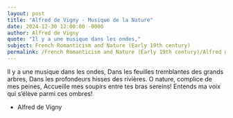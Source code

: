 ```yaml
---
layout: post
title: "Alfred de Vigny - Musique de la Nature"
date: 2024-12-30 12:00:00 -0000
author: Alfred de Vigny
quote: "Il y a une musique dans les ondes,"
subject: French Romanticism and Nature (Early 19th century)
permalink: /French Romanticism and Nature (Early 19th century)/Alfred de Vigny/Alfred de Vigny - Musique de la Nature
---
```


Il y a une musique dans les ondes,
Dans les feuilles tremblantes des grands arbres,
Dans les profondeurs hisses des rivières.
O nature, complice de mes peines,
Accueille mes soupirs entre tes bras sereins!
Entends ma voix qui s’élève parmi ces ombres!

- Alfred de Vigny
